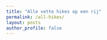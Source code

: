 ```yaml
---
title: "Alle vette hikes op een rij"
permalink: /all-hikes/
layout: posts
author_profile: false
---
```

